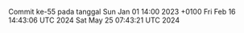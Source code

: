 Commit ke-55 pada tanggal Sun Jan 01 14:00 2023 +0100
Fri Feb 16 14:43:06 UTC 2024
Sat May 25 07:43:21 UTC 2024
